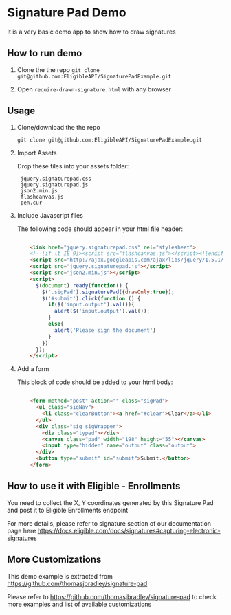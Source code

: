 # Signature Pad Demo

It is a very basic demo app to show how to draw signatures


## How to run demo

1. Clone the the repo ```git clone git@github.com:EligibleAPI/SignaturePadExample.git```

2. Open ```require-drawn-signature.html``` with any browser

## Usage

1. Clone/download the the repo 

	```git clone git@github.com:EligibleAPI/SignaturePadExample.git```

2. Import Assets

	Drop these files into your assets folder:

	    jquery.signaturepad.css
	    jquery.signaturepad.js
	    json2.min.js
	    flashcanvas.js
	    pen.cur

3. Include Javascript files

	The following code should appear in your html file header:
	
	```HTML

		<link href="jquery.signaturepad.css" rel="stylesheet">
		<!--[if lt IE 9]><script src="flashcanvas.js"></script><![endif]-->
		<script src="http://ajax.googleapis.com/ajax/libs/jquery/1.5.1/jquery.min.js"></script>
		<script src="jquery.signaturepad.js"></script>
		<script src="json2.min.js"></script>
		<script>
		  $(document).ready(function() {
		    $('.sigPad').signaturePad({drawOnly:true});
		    $('#submit').click(function () {
		      if($('input.output').val()){
		        alert($('input.output').val());
		      }
		      else{
		        alert('Please sign the document')
		      }
		    })
		  });
		</script>
	```
4. Add a form

	This block of code should be added to your html body:

	```HTML
	
		<form method="post" action="" class="sigPad">
		  <ul class="sigNav">
		    <li class="clearButton"><a href="#clear">Clear</a></li>
		  </ul>
		  <div class="sig sigWrapper">
		    <div class="typed"></div>
		    <canvas class="pad" width="198" height="55"></canvas>
		    <input type="hidden" name="output" class="output">
		  </div>
		  <button type="submit" id="submit">Submit.</button>
		</form>
	```

## How to use it with Eligible - Enrollments
You need to collect the X, Y coordinates generated by this Signature Pad and post it to Eligible Enrollments endpoint

For more details, please refer to signature section of our documentation page here https://docs.eligible.com/docs/signatures#capturing-electronic-signatures

## More Customizations

This demo example is extracted from https://github.com/thomasjbradley/signature-pad

Please refer to https://github.com/thomasjbradley/signature-pad to check more examples and list of available customizations
